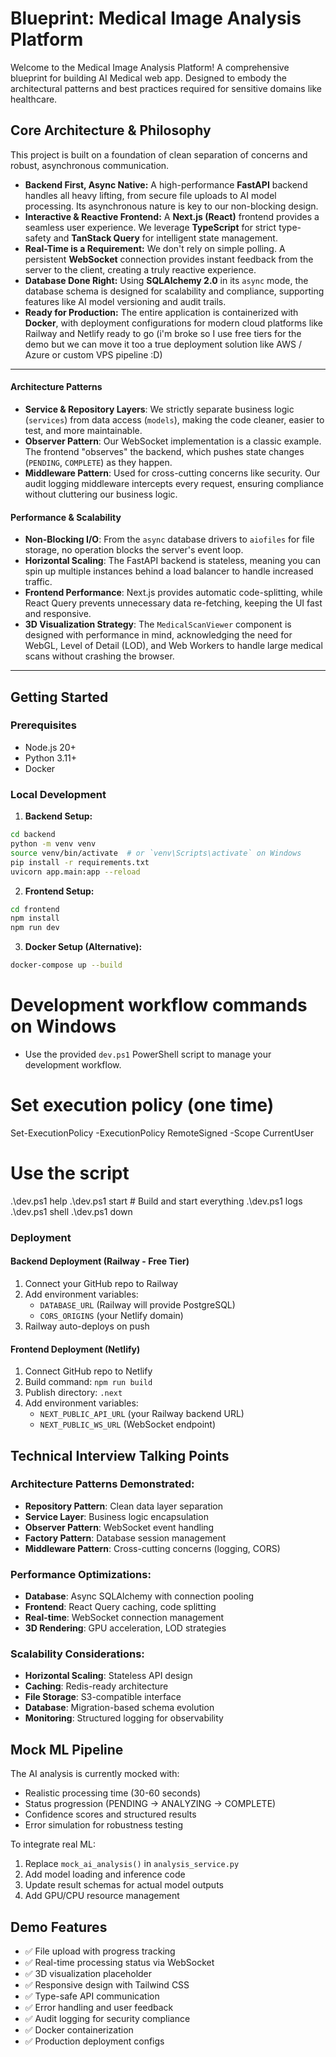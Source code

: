 # Blueprint: Medical Image Analysis Platform

Welcome to the Medical Image Analysis Platform! A comprehensive blueprint for building AI Medical web app. Designed to embody the architectural patterns and best practices required for sensitive domains like healthcare.

## Core Architecture & Philosophy

This project is built on a foundation of clean separation of concerns and robust, asynchronous communication.

-   **Backend First, Async Native:** A high-performance **FastAPI** backend handles all heavy lifting, from secure file uploads to AI model processing. Its asynchronous nature is key to our non-blocking design.
-   **Interactive & Reactive Frontend:** A **Next.js (React)** frontend provides a seamless user experience. We leverage **TypeScript** for strict type-safety and **TanStack Query** for intelligent state management.
-   **Real-Time is a Requirement:** We don't rely on simple polling. A persistent **WebSocket** connection provides instant feedback from the server to the client, creating a truly reactive experience.
-   **Database Done Right:** Using **SQLAlchemy 2.0** in its `async` mode, the database schema is designed for scalability and compliance, supporting features like AI model versioning and audit trails.
-   **Ready for Production:** The entire application is containerized with **Docker**, with deployment configurations for modern cloud platforms like Railway and Netlify ready to go (i'm broke so I use free tiers for the demo but we can move it too a true deployment solution like AWS / Azure or custom VPS pipeline :D)

---


#### **Architecture Patterns**
*   **Service & Repository Layers**: We strictly separate business logic (`services`) from data access (`models`), making the code cleaner, easier to test, and more maintainable.
*   **Observer Pattern**: Our WebSocket implementation is a classic example. The frontend "observes" the backend, which pushes state changes (`PENDING`, `COMPLETE`) as they happen.
*   **Middleware Pattern**: Used for cross-cutting concerns like security. Our audit logging middleware intercepts every request, ensuring compliance without cluttering our business logic.

#### **Performance & Scalability**
*   **Non-Blocking I/O**: From the `async` database drivers to `aiofiles` for file storage, no operation blocks the server's event loop.
*   **Horizontal Scaling**: The FastAPI backend is stateless, meaning you can spin up multiple instances behind a load balancer to handle increased traffic.
*   **Frontend Performance**: Next.js provides automatic code-splitting, while React Query prevents unnecessary data re-fetching, keeping the UI fast and responsive.
*   **3D Visualization Strategy**: The `MedicalScanViewer` component is designed with performance in mind, acknowledging the need for WebGL, Level of Detail (LOD), and Web Workers to handle large medical scans without crashing the browser.

---

## Getting Started

### Prerequisites
- Node.js 20+
- Python 3.11+
- Docker

### Local Development

1. **Backend Setup:**
```bash
cd backend
python -m venv venv
source venv/bin/activate  # or `venv\Scripts\activate` on Windows
pip install -r requirements.txt
uvicorn app.main:app --reload
```

2. **Frontend Setup:**
```bash
cd frontend
npm install
npm run dev
```

3. **Docker Setup (Alternative):**
```bash
docker-compose up --build
```

# Development workflow commands on Windows
- Use the provided `dev.ps1` PowerShell script to manage your development workflow.

# Set execution policy (one time)
Set-ExecutionPolicy -ExecutionPolicy RemoteSigned -Scope CurrentUser

# Use the script
.\dev.ps1 help
.\dev.ps1 start    # Build and start everything
.\dev.ps1 logs
.\dev.ps1 shell
.\dev.ps1 down

### Deployment

#### Backend Deployment (Railway - Free Tier)
1. Connect your GitHub repo to Railway
2. Add environment variables:
   - `DATABASE_URL` (Railway will provide PostgreSQL)
   - `CORS_ORIGINS` (your Netlify domain)
3. Railway auto-deploys on push

#### Frontend Deployment (Netlify)
1. Connect GitHub repo to Netlify
2. Build command: `npm run build`
3. Publish directory: `.next`
4. Add environment variables:
   - `NEXT_PUBLIC_API_URL` (your Railway backend URL)
   - `NEXT_PUBLIC_WS_URL` (WebSocket endpoint)

## Technical Interview Talking Points

### Architecture Patterns Demonstrated:
- **Repository Pattern**: Clean data layer separation
- **Service Layer**: Business logic encapsulation  
- **Observer Pattern**: WebSocket event handling
- **Factory Pattern**: Database session management
- **Middleware Pattern**: Cross-cutting concerns (logging, CORS)

### Performance Optimizations:
- **Database**: Async SQLAlchemy with connection pooling
- **Frontend**: React Query caching, code splitting
- **Real-time**: WebSocket connection management
- **3D Rendering**: GPU acceleration, LOD strategies

### Scalability Considerations:
- **Horizontal Scaling**: Stateless API design
- **Caching**: Redis-ready architecture
- **File Storage**: S3-compatible interface
- **Database**: Migration-based schema evolution
- **Monitoring**: Structured logging for observability

## Mock ML Pipeline

The AI analysis is currently mocked with:
- Realistic processing time (30-60 seconds)
- Status progression (PENDING → ANALYZING → COMPLETE)
- Confidence scores and structured results
- Error simulation for robustness testing

To integrate real ML:
1. Replace `mock_ai_analysis()` in `analysis_service.py`
2. Add model loading and inference code
3. Update result schemas for actual model outputs
4. Add GPU/CPU resource management

## Demo Features

- ✅ File upload with progress tracking
- ✅ Real-time processing status via WebSocket
- ✅ 3D visualization placeholder
- ✅ Responsive design with Tailwind CSS
- ✅ Type-safe API communication
- ✅ Error handling and user feedback
- ✅ Audit logging for security compliance
- ✅ Docker containerization
- ✅ Production deployment configs